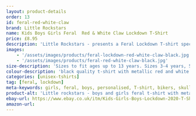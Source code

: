 ```yaml
---
layout: product-details
order: 13
id: feral-red-white-claw
brand: Little Rockstars
name: Kids Boys Girls Feral  Red & White Claw Lockdown T-Shirt
price: £8.95
description: 'Little Rockstars - presents a Feral Lockdown T-shirt specially designed for the child that just wont sit still, never listens and breaks everything they get their hands on! Why not decorate your little ones with this warning message for  others to heed during these strange times.'
images: 
    - '/assets/images/products/feral-lockdown-red-white-claw-black.jpg'
    - '/assets/images/products/feral-red-white-claw-black.jpg'
size-description: 'Sizes to fit ages up to 13 years. Sizes 3-4 years, 5-6 years, 7-8 years, 9-11 years, 12-13 years.'
colour-description: 'black quality t-shirt with metallic red and white lettering.'
categories: [unisex-tshirts]
tag: [feral, lockdown]
meta-keywords: girls, feral, boys, personalised, T-shirt, bikers, skulls, cool, cute, little, lady, skull, lucky, rider, rock, rocker, grunge, metal, punk, skater, skull and cross bones, girls skull t-shirt, girls skull tee, gigs, festivals, look cool, toddler, teen
product-alt: 'Little rockstars - boys and girls feral t-shirt with metallic lettering perfect for birthdays or as a gift or present for your feral little rockstars'
ebay-url: https://www.ebay.co.uk/itm/Kids-Girls-Boys-Lockdown-2020-T-Shirt-Feral-Red-White-Tiger-Claw-Scratch-Tee/313116923353?hash=item48e73915d9:g:2PMAAOSw6Xte59eY&var=611836633741
amazon-url: 
---
```

